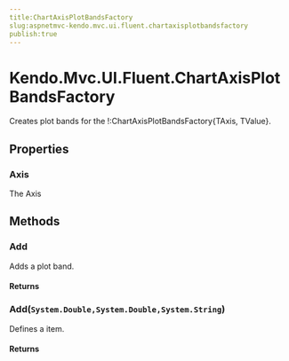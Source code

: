 ```yaml
---
title:ChartAxisPlotBandsFactory
slug:aspnetmvc-kendo.mvc.ui.fluent.chartaxisplotbandsfactory
publish:true
---
```


# Kendo.Mvc.UI.Fluent.ChartAxisPlotBandsFactory
Creates plot bands for the !:ChartAxisPlotBandsFactory{TAxis, TValue}.


## Properties
### Axis
The Axis



## Methods

### Add
Adds a plot band.



#### Returns




### Add(`System.Double,System.Double,System.String`)
Defines a item.



#### Returns





